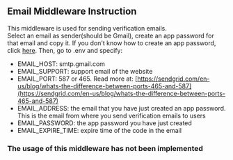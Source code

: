 ## Email Middleware Instruction

This middleware is used for sending verification emails.\
Select an email as sender(should be Gmail), create an app password for that email and copy it. If you don't know how to create an app password, click [here](https://support.google.com/mail/answer/185833?hl=en). Then, go to .env and specify:
- EMAIL_HOST: smtp.gmail.com
- EMAIL_SUPPORT: support email of the website
- EMAIL_PORT: 587 or 465. Read more at: [https://sendgrid.com/en-us/blog/whats-the-difference-between-ports-465-and-587](https://sendgrid.com/en-us/blog/whats-the-difference-between-ports-465-and-587)
- EMAIL_ADDRESS: the email that you have just created an app password. This is the email from where you send verification emails to users 
- EMAIL_PASSWORD: the app password you have just created
- EMAIL_EXPIRE_TIME: expire time of the code in the email

### The usage of this middleware has not been implemented
